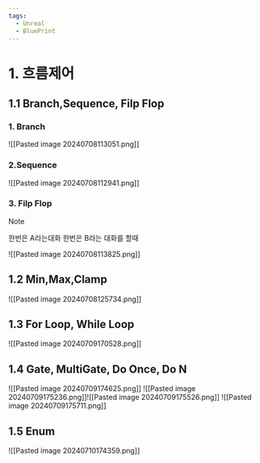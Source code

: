 ```yaml
---
tags:
  - Unreal
  - BluePrint
---
```

# 1. 흐름제어

## 1.1 Branch,Sequence, Filp Flop

### 1. Branch
![[Pasted image 20240708113051.png]]
### 2.Sequence
![[Pasted image 20240708112941.png]]

###  3. Filp Flop

>[!note]
한번은 A라는대화 한번은 B라는 대화를 할때

![[Pasted image 20240708113825.png]]
## 1.2 Min,Max,Clamp

![[Pasted image 20240708125734.png]]
## 1.3 For Loop, While Loop

![[Pasted image 20240709170528.png]]

## 1.4 Gate, MultiGate, Do Once, Do N
![[Pasted image 20240709174625.png]]
![[Pasted image 20240709175236.png]]![[Pasted image 20240709175526.png]]
![[Pasted image 20240709175711.png]]

## 1.5 Enum
![[Pasted image 20240710174359.png]]
